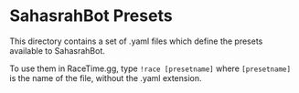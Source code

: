# SahasrahBot Presets

This directory contains a set of .yaml files which define the presets available to SahasrahBot.

To use them in RaceTime.gg, type `!race [presetname]` where `[presetname]` is the name of the file, without the .yaml extension.
